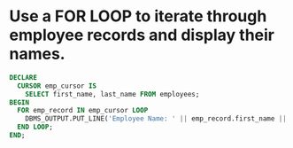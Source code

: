 # Use a FOR LOOP to iterate through employee records and display their names. 
```sql
DECLARE
  CURSOR emp_cursor IS
    SELECT first_name, last_name FROM employees;
BEGIN
  FOR emp_record IN emp_cursor LOOP
    DBMS_OUTPUT.PUT_LINE('Employee Name: ' || emp_record.first_name || ' ' || emp_record.last_name);
  END LOOP;
END;

```